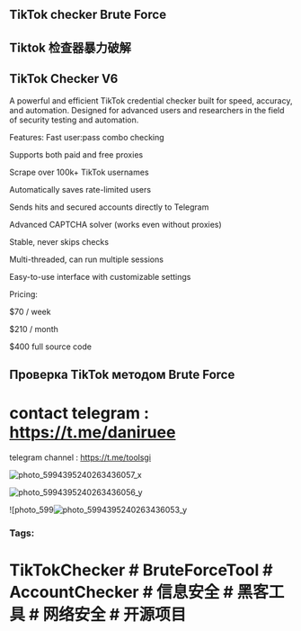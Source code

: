 ## TikTok checker Brute Force 

## Tiktok 检查器暴力破解

## TikTok Checker V6
A powerful and efficient TikTok credential checker built for speed, accuracy, and automation. Designed for advanced users and researchers in the field of security testing and automation.

Features:
Fast user:pass combo checking

Supports both paid and free proxies

Scrape over 100k+ TikTok usernames

Automatically saves rate-limited users

Sends hits and secured accounts directly to Telegram

Advanced CAPTCHA solver (works even without proxies)

Stable, never skips checks

Multi-threaded, can run multiple sessions

Easy-to-use interface with customizable settings

Pricing:

$70 / week

$210 / month

$400 full source code

## Проверка TikTok методом Brute Force

# contact telegram : https://t.me/daniruee


telegram channel : https://t.me/toolsgi

![photo_5994395240263436057_x](https://github.com/user-attachments/assets/b1843e14-d7b0-4fe8-a7ca-af4784a61946)


![photo_5994395240263436056_y](https://github.com/user-attachments/assets/8e92964b-5621-4966-a235-937a825737a7)


![photo_599![photo_5994395240263436053_y](https://github.com/user-attachments/assets/26421e4d-56a7-476a-b2bb-64501a7bfa1b)

### Tags:
# TikTokChecker # BruteForceTool # AccountChecker # 信息安全 # 黑客工具 # 网络安全 # 开源项目



